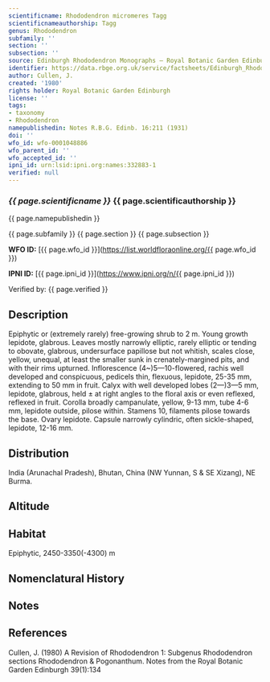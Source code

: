 ```yaml
---
scientificname: Rhododendron micromeres Tagg
scientificnameauthorship: Tagg
genus: Rhododendron
subfamily: ''
section: ''
subsection: ''
source: Edinburgh Rhododendron Monographs – Royal Botanic Garden Edinburgh
identifier: https://data.rbge.org.uk/service/factsheets/Edinburgh_Rhododendron_Monographs.xhtml
author: Cullen, J.
created: '1980'
rights holder: Royal Botanic Garden Edinburgh
license: ''
tags:
- taxonomy
- Rhododendron
namepublishedin: Notes R.B.G. Edinb. 16:211 (1931)
doi: ''
wfo_id: wfo-0001048886
wfo_parent_id: ''
wfo_accepted_id: ''
ipni_id: urn:lsid:ipni.org:names:332883-1
verified: null
---
```

### _{{ page.scientificname }}_ {{ page.scientificauthorship }}
 {{ page.namepublishedin }}

{{ page.subfamily }} {{ page.section }} {{ page.subsection }}

**WFO ID:** [{{ page.wfo_id }}](https://list.worldfloraonline.org/{{ page.wfo_id }})

**IPNI ID:** [{{ page.ipni_id }}](https://www.ipni.org/n/{{ page.ipni_id }})

Verified by: {{ page.verified }}



## Description
Epiphytic or (extremely rarely) free-growing shrub to 2 m. Young growth lepidote, glabrous. Leaves mostly narrowly elliptic, rarely elliptic or tending to obovate, glabrous, undersurface papillose but not whitish, scales close, yellow, unequal, at least the smaller sunk in crenately-margined pits, and with their rims upturned. Inflorescence (4~)5—10-fIowered, rachis well developed and conspicuous, pedicels thin, flexuous, lepidote, 25-35 mm, extending to 50 mm in fruit. Calyx with well developed lobes (2—)3—5 mm, lepidote, glabrous, held ± at right angles to the floral axis or even reflexed, reflexed in fruit. Corolla broadly campanulate, yellow, 9-13 mm, tube 4-6 mm, lepidote outside, pilose within. Stamens 10, filaments pilose towards the base. Ovary lepidote. Capsule narrowly cylindric, often sickle-shaped, lepidote, 12-16 mm.

## Distribution
India (Arunachal Pradesh), Bhutan, China (NW Yunnan, S & SE Xizang), NE Burma.

## Altitude


## Habitat
Epiphytic, 2450-3350(-4300) m

## Nomenclatural History

                       
## Notes


## References

Cullen, J. (1980) A Revision of Rhododendron 1: Subgenus Rhododendron sections Rhododendron & Pogonanthum. Notes from the Royal Botanic Garden Edinburgh 39(1):134
